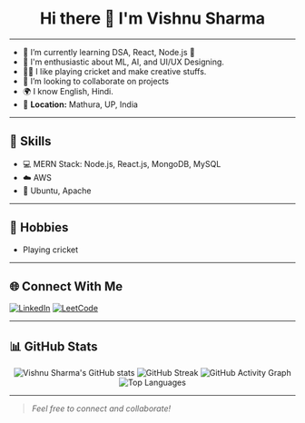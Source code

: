 <h1 align="center">Hi there 👋 I'm Vishnu Sharma</h1>

---

- 🌱 I’m currently learning DSA, React, Node.js 🤯
- 👯 I'm enthusiastic about ML, AI, and UI/UX Designing.
- 👩‍🎨 I like playing cricket and make creative stuffs.
- 🎊 I’m looking to collaborate on projects
- 🌍 I know English, Hindi.
- 📍 **Location:** Mathura, UP, India

---

## 🚀 Skills

- 💻 MERN Stack: Node.js, React.js, MongoDB, MySQL
- ☁️ AWS
- 🐧 Ubuntu, Apache

---

## 🏏 Hobbies

- Playing cricket

---

## 🌐 Connect With Me

[![LinkedIn](https://img.shields.io/badge/LinkedIn-blue?logo=linkedin&logoColor=white)](https://www.linkedin.com/) 
[![LeetCode](https://img.shields.io/badge/LeetCode-orange?logo=leetcode&logoColor=white)](https://leetcode.com/) 

---

## 📊 GitHub Stats

<p align="center">
  <img src="https://github-readme-stats.vercel.app/api?username=sharmavishnu66&show_icons=true&theme=dark" alt="Vishnu Sharma's GitHub stats" />
  <img src="https://github-readme-streak-stats.herokuapp.com/?user=sharmavishnu66&theme=dark" alt="GitHub Streak" />
  <img src="https://github-readme-activity-graph.cyclic.app/graph?username=sharmavishnu66&theme=react-dark" alt="GitHub Activity Graph" />
  <img src="https://github-readme-stats.vercel.app/api/top-langs/?username=sharmavishnu66&layout=compact&theme=dark" alt="Top Languages" />
</p>

---

> _Feel free to connect and collaborate!_
